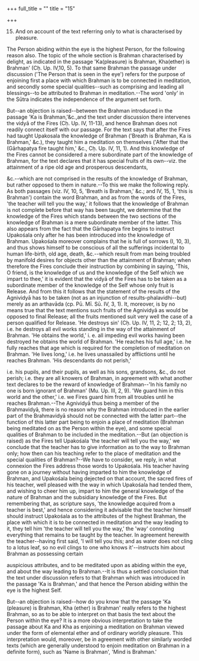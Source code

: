 +++
full_title = ""
title = "15"

+++


15. And on account of the text referring only to what is characterised by pleasure.

The Person abiding within the eye is the highest Person, for the following reason also. The topic of the whole section is Brahman characterised by delight, as indicated in the passage 'Ka(pleasure) is Brahman, Kha(ether) is Brahman' (Cḥ. Up. IV,10, 5). To that same Brahman the passage under discussion ('The Person that is seen in the eye') refers for the purpose of enjoining first a place with which Brahman is to be connected in meditation, and secondly some special qualities--such as comprising and leading all blessings--to be attributed to Brahman in meditation.--The word 'only' in the Sūtra indicates the independence of the argument set forth.

But--an objection is raised--between the Brahman introduced in the passage 'Ka is Brahman,'&c.,and the text under discussion there intervenes the vidyā of the Fires (Cḥ. Up. IV, 11-13), and hence Brahman does not readily connect itself with our passage. For the text says that after the Fires had taught Upakosala the knowledge of Brahman ('Breath is Brahman, Ka is Brahman,' &c.), they taught him a meditation on themselves ('After that the (Gārhapatya fire taught him,' &c., Cḥ. Up. IV, 11, 1). And this knowledge of the Fires cannot be considered a mere subordinate part of the knowledge of Brahman, for the text declares that it has special fruits of its own--viz. the attainment of a ripe old age and prosperous descendants,

 &c.--which are not comprised in the results of the knowledge of Brahman, but rather opposed to them in nature.--To this we make the following reply. As both passages (viz. IV, 10, 5, 'Breath is Brahman,' &c.; and IV, 15, 1, 'this is Brahman') contain the word Brahman, and as from the words of the Fires, 'the teacher will tell you the way,' it follows that the knowledge of Brahman is not complete before that way has been taught, we determine that the knowledge of the Fires which stands between the two sections of the knowledge of Brahman is a mere subordinate member of the latter. This also appears from the fact that the Gārhapatya fire begins to instruct Upakośala only after he has been introduced into the knowledge of Brahman. Upakośala moreover complains that he is full of sorrows (I, 10, 3), and thus shows himself to be conscious of all the sufferings incidental to human life-birth, old age, death, &c.--which result from man being troubled by manifold desires for objects other than the attainment of Brahman; when therefore the Fires conclude their instruction by combining in saying, 'This, O friend, is the knowledge of us and the knowledge of the Self which we impart to thee,' it is evident that the vidyā of the Fires has to be taken as a subordinate member of the knowledge of the Self whose only fruit is Release. And from this it follows that the statement of the results of the Agnividyā has to be taken (not as an injunction of results-phalavidhi--but) merely as an arthavāda (cp. Pū. Mī. Sū. IV, 3, 1). It, moreover, is by no means true that the text mentions such fruits of the Agnividyā as would be opposed to final Release; all the fruits mentioned suit very well the case of a person qualified for Release. 'He destroys sin' (Cḥ. Up. IV, 11, 2; 12, 2; 13, 2), i.e. he destroys all evil works standing in the way of the attainment of Brahman. 'He obtains the world,' i. e. all impeding evil works having been destroyed he obtains the world of Brahman. 'He reaches his full age,' i.e. he fully reaches that age which is required for the completion of meditation on Brahman. 'He lives long,' i.e. he lives unassailed by afflictions until he reaches Brahman. 'His descendants do not perish,'

i.e. his pupils, and their pupils, as well as his sons, grandsons, &c., do not perish; i.e. they are all knowers of Brahman, in agreement with what another text declares to be the reward of knowledge of Brahman--'In his family no one is born ignorant of Brahman' (Mu. Up. III, 2, 9). 'We guard him in this world and the other,' i.e. we Fires guard him from all troubles until he reaches Brahman.--The Agnividyā thus being a member of the Brahmavidyā, there is no reason why the Brahman introduced in the earlier part of the Brahmavidyā should not be connected with the latter part--the function of this latter part being to enjoin a place of meditation (Brahman being meditated on as the Person within the eye), and some special qualities of Brahman to be included in the meditation.--But (an objection is raised) as the Fires tell Upakośala 'the teacher will tell you the way,' we conclude that the teacher has to give information as to the way to Brahman only; how then can his teaching refer to the place of meditation and the special qualities of Brahman?--We have to consider, we reply, in what connexion the Fires address those words to Upakośala. His teacher having gone on a journey without having imparted to him the knowledge of Brahman, and Upakośala being dejected on that account, the sacred fires of his teacher, well pleased with the way in which Upakośala had tended them, and wishing to cheer him up, impart to him the general knowledge of the nature of Brahman and the subsidiary knowledge of the Fires. But remembering that, as scripture says, 'the knowledge acquired from a teacher is best,' and hence considering it advisable that the teacher himself should instruct Upakośala as to the attributes of the highest Brahman, the place with which it is to be connected in meditation and the way leading to it, they tell him 'the teacher will tell you the way,' the 'way' connoting everything that remains to be taught by the teacher. In agreement herewith the teacher--having first said, 'I will tell you this; and as water does not cling to a lotus leaf, so no evil clings to one who knows it'--instructs him about Brahman as possessing certain

auspicious attributes, and to be meditated upon as abiding within the eye, and about the way leading to Brahman.--It is thus a settled conclusion that the text under discussion refers to that Brahman which was introduced in the passage 'Ka is Brahman,' and that hence the Person abiding within the eye is the highest Self.

But--an objection is raised--how do you know that the passage 'Ka (pleasure) is Brahman, Kha (ether) is Brahman' really refers to the highest Brahman, so as to be able to interpret on that basis the text about the Person within the eye? It is a more obvious interpretation to take the passage about Ka and Kha as enjoining a meditation on Brahman viewed under the form of elemental ether and of ordinary worldly pleasure. This interpretation would, moreover, be in agreement with other similarly worded texts (which are generally understood to enjoin meditation on Brahman in a definite form), such as 'Name is Brahman', 'Mind is Brahman.'

